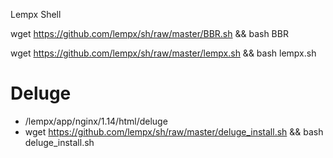Lempx Shell 

wget https://github.com/lempx/sh/raw/master/BBR.sh && bash BBR

wget https://github.com/lempx/sh/raw/master/lempx.sh && bash lempx.sh

# Deluge
- /lempx/app/nginx/1.14/html/deluge
- wget https://github.com/lempx/sh/raw/master/deluge_install.sh && bash deluge_install.sh
